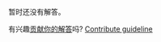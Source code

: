 
暂时还没有解答。

有兴趣[贡献你的解答](https://github.com/BFEdev/BFE.dev-solutions/blob/main/question/what-is-open-redirect-problem-how-to-solve-it_zh.md)吗? [Contribute guideline](https://github.com/BFEdev/BFE.dev-solutions#how-to-contribute)
